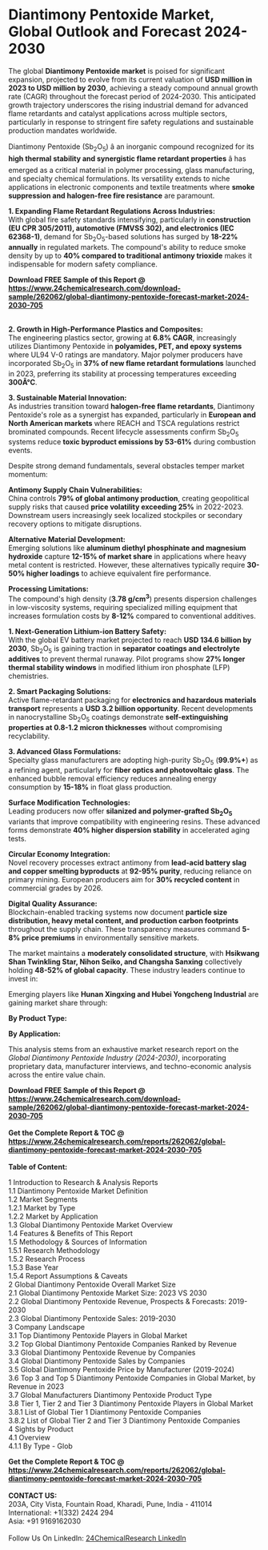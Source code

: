 <h1>Diantimony Pentoxide Market, Global Outlook and Forecast 2024-2030</h1><p>The global <strong>Diantimony Pentoxide market</strong> is poised for significant expansion, projected to evolve from its current valuation of <strong>USD million in 2023 to USD million by 2030</strong>, achieving a steady compound annual growth rate (CAGR) throughout the forecast period of 2024-2030. This anticipated growth trajectory underscores the rising industrial demand for advanced flame retardants and catalyst applications across multiple sectors, particularly in response to stringent fire safety regulations and sustainable production mandates worldwide.</p><p>Diantimony Pentoxide (Sb<sub>2</sub>O<sub>5</sub>) â an inorganic compound recognized for its <strong>high thermal stability and synergistic flame retardant properties</strong> â has emerged as a critical material in polymer processing, glass manufacturing, and specialty chemical formulations. Its versatility extends to niche applications in electronic components and textile treatments where <strong>smoke suppression and halogen-free fire resistance</strong> are paramount.</p><p><strong>1. Expanding Flame Retardant Regulations Across Industries:</strong><br>
With global fire safety standards intensifying, particularly in <strong>construction (EU CPR 305/2011), automotive (FMVSS 302), and electronics (IEC 62368-1)</strong>, demand for Sb<sub>2</sub>O<sub>5</sub>-based solutions has surged by <strong>18-22% annually</strong> in regulated markets. The compound's ability to reduce smoke density by up to <strong>40% compared to traditional antimony trioxide</strong> makes it indispensable for modern safety compliance.</p><div><b>Download FREE Sample of this Report @ 
            <a href="https://www.24chemicalresearch.com/download-sample/262062/global-diantimony-pentoxide-forecast-market-2024-2030-705">
            https://www.24chemicalresearch.com/download-sample/262062/global-diantimony-pentoxide-forecast-market-2024-2030-705</a></b></div><br><p><strong>2. Growth in High-Performance Plastics and Composites:</strong><br>
The engineering plastics sector, growing at <strong>6.8% CAGR</strong>, increasingly utilizes Diantimony Pentoxide in <strong>polyamides, PET, and epoxy systems</strong> where UL94 V-0 ratings are mandatory. Major polymer producers have incorporated Sb<sub>2</sub>O<sub>5</sub> in <strong>37% of new flame retardant formulations</strong> launched in 2023, preferring its stability at processing temperatures exceeding <strong>300Â°C</strong>.</p><p><strong>3. Sustainable Material Innovation:</strong><br>
As industries transition toward <strong>halogen-free flame retardants</strong>, Diantimony Pentoxide's role as a synergist has expanded, particularly in <strong>European and North American markets</strong> where REACH and TSCA regulations restrict brominated compounds. Recent lifecycle assessments confirm Sb<sub>2</sub>O<sub>5</sub> systems reduce <strong>toxic byproduct emissions by 53-61%</strong> during combustion events.</p><p>Despite strong demand fundamentals, several obstacles temper market momentum:</p><p><strong>Antimony Supply Chain Vulnerabilities:</strong><br>
    China controls <strong>79% of global antimony production</strong>, creating geopolitical supply risks that caused <strong>price volatility exceeding 25%</strong> in 2022-2023. Downstream users increasingly seek localized stockpiles or secondary recovery options to mitigate disruptions.</p><p><strong>Alternative Material Development:</strong><br>
    Emerging solutions like <strong>aluminum diethyl phosphinate and magnesium hydroxide</strong> capture <strong>12-15% of market share</strong> in applications where heavy metal content is restricted. However, these alternatives typically require <strong>30-50% higher loadings</strong> to achieve equivalent fire performance.</p><p><strong>Processing Limitations:</strong><br>
    The compound's high density (<strong>3.78 g/cm<sup>3</sup></strong>) presents dispersion challenges in low-viscosity systems, requiring specialized milling equipment that increases formulation costs by <strong>8-12%</strong> compared to conventional additives.</p><p><strong>1. Next-Generation Lithium-ion Battery Safety:</strong><br>
With the global EV battery market projected to reach <strong>USD 134.6 billion by 2030</strong>, Sb<sub>2</sub>O<sub>5</sub> is gaining traction in <strong>separator coatings and electrolyte additives</strong> to prevent thermal runaway. Pilot programs show <strong>27% longer thermal stability windows</strong> in modified lithium iron phosphate (LFP) chemistries.</p><p><strong>2. Smart Packaging Solutions:</strong><br>
Active flame-retardant packaging for <strong>electronics and hazardous materials transport</strong> represents a <strong>USD 3.2 billion opportunity</strong>. Recent developments in nanocrystalline Sb<sub>2</sub>O<sub>5</sub> coatings demonstrate <strong>self-extinguishing properties at 0.8-1.2 micron thicknesses</strong> without compromising recyclability.</p><p><strong>3. Advanced Glass Formulations:</strong><br>
Specialty glass manufacturers are adopting high-purity Sb<sub>2</sub>O<sub>5</sub> (<strong>99.9%+</strong>) as a refining agent, particularly for <strong>fiber optics and photovoltaic glass</strong>. The enhanced bubble removal efficiency reduces annealing energy consumption by <strong>15-18%</strong> in float glass production.</p><p><strong>Surface Modification Technologies:</strong><br>
    Leading producers now offer <strong>silanized and polymer-grafted Sb<sub>2</sub>O<sub>5</sub></strong> variants that improve compatibility with engineering resins. These advanced forms demonstrate <strong>40% higher dispersion stability</strong> in accelerated aging tests.</p><p><strong>Circular Economy Integration:</strong><br>
    Novel recovery processes extract antimony from <strong>lead-acid battery slag and copper smelting byproducts</strong> at <strong>92-95% purity</strong>, reducing reliance on primary mining. European producers aim for <strong>30% recycled content</strong> in commercial grades by 2026.</p><p><strong>Digital Quality Assurance:</strong><br>
    Blockchain-enabled tracking systems now document <strong>particle size distribution, heavy metal content, and production carbon footprints</strong> throughout the supply chain. These transparency measures command <strong>5-8% price premiums</strong> in environmentally sensitive markets.</p><p>The market maintains a <strong>moderately consolidated structure</strong>, with <strong>Hsikwang Shan Twinkling Star, Nihon Seiko, and Changsha Sanxing</strong> collectively holding <strong>48-52% of global capacity</strong>. These industry leaders continue to invest in: </p><p>Emerging players like <strong>Hunan Xingxing and Hubei Yongcheng Industrial</strong> are gaining market share through:</p><p><strong>By Product Type:</strong></p><p><strong>By Application:</strong></p><p>This analysis stems from an exhaustive market research report on the <em>Global Diantimony Pentoxide Industry (2024-2030)</em>, incorporating proprietary data, manufacturer interviews, and techno-economic analysis across the entire value chain.</p><div><b>Download FREE Sample of this Report @ 
            <a href="https://www.24chemicalresearch.com/download-sample/262062/global-diantimony-pentoxide-forecast-market-2024-2030-705">
            https://www.24chemicalresearch.com/download-sample/262062/global-diantimony-pentoxide-forecast-market-2024-2030-705</a></b></div><br><div><b>Get the Complete Report & TOC @ 
            <a href="https://www.24chemicalresearch.com/reports/262062/global-diantimony-pentoxide-forecast-market-2024-2030-705">
            https://www.24chemicalresearch.com/reports/262062/global-diantimony-pentoxide-forecast-market-2024-2030-705</a></b></div><br>
            <b>Table of Content:</b><p>1 Introduction to Research & Analysis Reports<br />
    1.1 Diantimony Pentoxide Market Definition<br />
    1.2 Market Segments<br />
        1.2.1 Market by Type<br />
        1.2.2 Market by Application<br />
    1.3 Global Diantimony Pentoxide Market Overview<br />
    1.4 Features & Benefits of This Report<br />
    1.5 Methodology & Sources of Information<br />
        1.5.1 Research Methodology<br />
        1.5.2 Research Process<br />
        1.5.3 Base Year<br />
        1.5.4 Report Assumptions & Caveats<br />
2 Global Diantimony Pentoxide Overall Market Size<br />
    2.1 Global Diantimony Pentoxide Market Size: 2023 VS 2030<br />
    2.2 Global Diantimony Pentoxide Revenue, Prospects & Forecasts: 2019-2030<br />
    2.3 Global Diantimony Pentoxide Sales: 2019-2030<br />
3 Company Landscape<br />
    3.1 Top Diantimony Pentoxide Players in Global Market<br />
    3.2 Top Global Diantimony Pentoxide Companies Ranked by Revenue<br />
    3.3 Global Diantimony Pentoxide Revenue by Companies<br />
    3.4 Global Diantimony Pentoxide Sales by Companies<br />
    3.5 Global Diantimony Pentoxide Price by Manufacturer (2019-2024)<br />
    3.6 Top 3 and Top 5 Diantimony Pentoxide Companies in Global Market, by Revenue in 2023<br />
    3.7 Global Manufacturers Diantimony Pentoxide Product Type<br />
    3.8 Tier 1, Tier 2 and Tier 3 Diantimony Pentoxide Players in Global Market<br />
        3.8.1 List of Global Tier 1 Diantimony Pentoxide Companies<br />
        3.8.2 List of Global Tier 2 and Tier 3 Diantimony Pentoxide Companies<br />
4 Sights by Product<br />
    4.1 Overview<br />
        4.1.1 By Type - Glob</p><div><b>Get the Complete Report & TOC @ 
            <a href="https://www.24chemicalresearch.com/reports/262062/global-diantimony-pentoxide-forecast-market-2024-2030-705">
            https://www.24chemicalresearch.com/reports/262062/global-diantimony-pentoxide-forecast-market-2024-2030-705</a></b></div><br><b>CONTACT US:</b><br>
            203A, City Vista, Fountain Road, Kharadi, Pune, India - 411014<br>
            International: +1(332) 2424 294<br>
            Asia: +91 9169162030 <br><br>
            Follow Us On LinkedIn: <a href="https://www.linkedin.com/company/24chemicalresearch/">24ChemicalResearch LinkedIn</a>